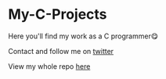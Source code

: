# My-C-Projects
Here you'll find my work as a C programmer😋

Contact and follow me on [twitter](https://www.twitter.com/oluw4femi)

View my whole repo [here](https://www.github.com/Jay-davisphem)
